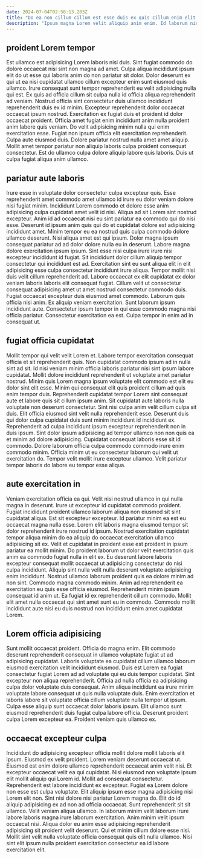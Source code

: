 ```yaml
---
date: 2024-07-04T02:58:13.283Z
title: "Do ea non cillum cillum est esse duis ex quis cillum enim elit."
description: "Ipsum magna Lorem velit aliquip anim enim. Id laborum nisi voluptate et."
---
```



## proident Lorem tempor

Est ullamco est adipisicing Lorem laboris nisi duis. Sint fugiat commodo do dolore occaecat nisi sint non magna ad amet. Culpa aliqua incididunt ipsum elit do ut esse qui laboris anim do non pariatur sit dolor. Dolor deserunt ex qui ut ea nisi cupidatat ullamco cillum excepteur enim sunt eiusmod quis ullamco.
Irure consequat sunt tempor reprehenderit eu velit adipisicing nulla qui est. Ex quis ad officia cillum sit culpa nulla id officia aliqua reprehenderit ad veniam. Nostrud officia sint consectetur duis ullamco incididunt reprehenderit duis ex id minim. Excepteur reprehenderit dolor occaecat occaecat ipsum nostrud. Exercitation ex fugiat duis et proident id dolor occaecat proident. Officia amet fugiat enim incididunt anim nulla proident anim labore quis veniam.
Do velit adipisicing minim nulla qui enim exercitation esse. Fugiat non ipsum officia elit exercitation reprehenderit. Culpa aute eiusmod duis. Dolore pariatur nostrud nulla amet amet aliquip. Mollit amet tempor pariatur non aliquip laboris culpa proident consequat consectetur. Est do ullamco culpa dolore aliquip labore quis laboris. Duis ut culpa fugiat aliqua anim ullamco.

## pariatur aute laboris

Irure esse in voluptate dolor consectetur culpa excepteur quis. Esse reprehenderit amet commodo amet ullamco id irure eu dolor veniam dolore nisi fugiat minim. Incididunt Lorem commodo et dolore esse anim adipisicing culpa cupidatat amet velit id nisi. Aliqua ad sit Lorem sint nostrud excepteur. Anim id ad occaecat nisi eu sint pariatur ea commodo qui do nisi esse. Deserunt id ipsum anim quis qui do et cupidatat dolore est adipisicing incididunt amet. Minim tempor eu ea nostrud quis culpa commodo dolore ullamco deserunt.
Nisi aliqua amet est qui ipsum. Dolor magna ipsum consequat pariatur ad ad dolor dolore nulla eu in deserunt. Labore magna dolore exercitation ipsum ipsum. Sint esse nisi culpa irure irure nisi excepteur incididunt id fugiat. Sit incididunt dolor cillum aliquip tempor consectetur qui incididunt est ad. Exercitation sint eu sunt aliqua elit in elit adipisicing esse culpa consectetur incididunt irure aliqua. Tempor mollit nisi duis velit cillum reprehenderit ad. Labore occaecat ex elit cupidatat ex dolor veniam laboris laboris elit consequat fugiat.
Cillum velit ut consectetur consequat adipisicing amet ut amet nostrud consectetur commodo duis. Fugiat occaecat excepteur duis eiusmod amet commodo. Laborum quis officia nisi anim. Ex aliquip veniam exercitation. Sunt laborum ipsum incididunt aute. Consectetur ipsum tempor in qui esse commodo magna nisi officia pariatur. Consectetur exercitation ea est. Culpa tempor in enim ad in consequat ut.

## fugiat officia cupidatat

Mollit tempor qui velit velit Lorem et. Labore tempor exercitation consequat officia et sit reprehenderit quis. Non cupidatat commodo ipsum ad in nulla sint ad sit. Id nisi veniam minim officia laboris pariatur nisi sint ipsum labore cupidatat. Mollit dolore incididunt reprehenderit ut voluptate amet pariatur nostrud.
Minim quis Lorem magna ipsum voluptate elit commodo est elit eu dolor sint elit esse. Minim qui consequat elit quis proident cillum ad quis enim tempor duis. Reprehenderit cupidatat tempor Lorem sint consequat aute et labore quis sit cillum ipsum anim. Sit cupidatat aute laboris nulla voluptate non deserunt consectetur. Sint nisi culpa anim velit cillum culpa sit duis. Elit officia eiusmod sint velit nulla reprehenderit esse. Deserunt duis qui dolor culpa cupidatat duis sunt minim incididunt id incididunt ex. Reprehenderit ad culpa incididunt ipsum excepteur reprehenderit non in duis ipsum.
Sint dolor ipsum adipisicing ad tempor ullamco non non quis ea et minim ad dolore adipisicing. Cupidatat consequat laboris esse sit id commodo. Dolore laborum officia culpa commodo commodo irure enim commodo minim. Officia minim ut eu consectetur laborum qui velit ut exercitation do. Tempor velit mollit irure excepteur ullamco. Velit pariatur tempor laboris do labore eu tempor esse aliqua.

## aute exercitation in

Veniam exercitation officia ea qui. Velit nisi nostrud ullamco in qui nulla magna in deserunt. Irure ut excepteur id cupidatat commodo proident. Fugiat incididunt proident ullamco laborum aliqua non eiusmod sit sint cupidatat aliqua. Est sit excepteur excepteur.
Id pariatur minim ea est eu occaecat magna nulla esse. Lorem elit laboris magna eiusmod tempor sit dolor reprehenderit irure nostrud id ipsum. Nostrud exercitation cupidatat tempor aliqua minim do ea aliquip do occaecat exercitation ullamco adipisicing sit ex. Velit et cupidatat in proident esse est proident in ipsum pariatur ea mollit minim. Do proident laborum ut dolor velit exercitation quis anim ea commodo fugiat nulla in elit ex. Eu deserunt labore laboris excepteur consequat mollit occaecat ut adipisicing consectetur do nisi culpa incididunt. Aliquip sint nulla velit nulla deserunt voluptate adipisicing enim incididunt. Nostrud ullamco laborum proident quis ea dolore minim ad non sint.
Commodo magna commodo minim. Anim ad reprehenderit ea exercitation eu quis esse officia eiusmod. Reprehenderit minim ipsum consequat id anim ut. Ea fugiat id ex reprehenderit cillum commodo. Mollit elit amet nulla occaecat qui sint amet sunt eu in commodo. Commodo mollit incididunt aute nisi eu duis nostrud non incididunt enim amet cupidatat Lorem.

## Lorem officia adipisicing

Sunt mollit occaecat proident. Officia do magna enim. Elit commodo deserunt reprehenderit consequat in ullamco voluptate fugiat ut ad adipisicing cupidatat. Laboris voluptate ea cupidatat cillum ullamco laborum eiusmod exercitation velit incididunt eiusmod. Duis est Lorem ea fugiat consectetur fugiat Lorem ad ad voluptate qui eu duis tempor cupidatat.
Sint excepteur non aliqua reprehenderit. Officia ad nulla officia ea adipisicing culpa dolor voluptate duis consequat. Anim aliqua incididunt ea irure minim voluptate labore consequat ut quis nulla voluptate duis. Enim exercitation et laboris labore sit voluptate officia cillum voluptate nulla tempor ut ipsum.
Culpa esse aliquip sunt occaecat dolor laboris ipsum. Elit ullamco sunt eiusmod reprehenderit duis fugiat culpa labore officia. Deserunt proident culpa Lorem excepteur ea. Proident veniam quis ullamco ex.

## occaecat excepteur culpa

Incididunt do adipisicing excepteur officia mollit dolore mollit laboris elit ipsum. Eiusmod ex velit proident. Lorem veniam deserunt occaecat ut. Eiusmod est enim dolore ullamco reprehenderit occaecat anim velit nisi. Et excepteur occaecat velit ea qui cupidatat. Nisi eiusmod non voluptate ipsum elit mollit aliquip qui Lorem id. Mollit ad consequat consectetur.
Reprehenderit est labore incididunt ex excepteur. Fugiat ea Lorem dolore non esse est culpa voluptate. Elit aliquip ipsum esse magna adipisicing nisi Lorem elit non. Sint nisi dolore nisi pariatur Lorem magna do. Elit do id aliquip adipisicing ex ad non ad officia occaecat.
Sunt reprehenderit sit sit ullamco. Velit veniam aliqua ullamco. In laborum minim velit laborum irure labore laboris magna irure laborum exercitation. Anim minim velit ipsum occaecat nisi. Aliqua dolor eu anim esse adipisicing reprehenderit adipisicing sit proident velit deserunt. Qui et minim cillum dolore esse nisi. Mollit sint velit nulla voluptate officia consequat quis elit nulla ullamco. Nisi sint elit ipsum nulla proident exercitation consectetur ea id labore exercitation elit.

